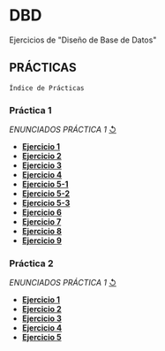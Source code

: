 # DBD
Ejercicios de "Diseño de Base de Datos"
## PRÁCTICAS 
`Índice de Prácticas`

### **Práctica 1**
  *ENUNCIADOS PRÁCTICA 1* [↺](https://github.com/agusrnfr/DBD/blob/main/PRACTICA%201/DBD%202022-%20Pr%C3%A1ctica%201.docx.pdf)
* [**Ejercicio 1**](https://github.com/agusrnfr/DBD/blob/main/PRACTICA%201/Ejercicio_1.png)
* [**Ejercicio 2**](https://github.com/agusrnfr/DBD/blob/main/PRACTICA%201/Ejercicio_2.png)
* [**Ejercicio 3**](https://github.com/agusrnfr/DBD/blob/main/PRACTICA%201/Ejercicio_3.png)
* [**Ejercicio 4**](https://github.com/agusrnfr/DBD/blob/main/PRACTICA%201/Ejercicio_4.png)
* [**Ejercicio 5-1**](https://github.com/agusrnfr/DBD/blob/main/PRACTICA%201/Ejercicio_5_1.png)
* [**Ejercicio 5-2**](https://github.com/agusrnfr/DBD/blob/main/PRACTICA%201/Ejercicio_5_2.png)
* [**Ejercicio 5-3**](https://github.com/agusrnfr/DBD/blob/main/PRACTICA%201/Ejercicio_5_3.png)
* [**Ejercicio 6**](https://github.com/agusrnfr/DBD/blob/main/PRACTICA%201/Ejercicio_6.png)
* [**Ejercicio 7**](https://github.com/agusrnfr/DBD/blob/main/PRACTICA%201/Ejercicio_7.png)
* [**Ejercicio 8**](https://github.com/agusrnfr/DBD/blob/main/PRACTICA%201/Ejercicio_8.png)
* [**Ejercicio 9**](https://github.com/agusrnfr/DBD/blob/main/PRACTICA%201/Ejercicio_9.png)

### **Práctica 2**
  *ENUNCIADOS PRÁCTICA 1* [↺](https://github.com/agusrnfr/DBD/blob/main/PRACTICA%202/DBD%202022%20-%20Pr%C3%A1ctica%202.docx.pdf)
* [**Ejercicio 1**](https://github.com/agusrnfr/DBD/tree/main/PRACTICA%202/Ejercicio1)
* [**Ejercicio 2**](https://github.com/agusrnfr/DBD/tree/main/PRACTICA%202/Ejercicio2)
* [**Ejercicio 3**](https://github.com/agusrnfr/DBD/tree/main/PRACTICA%202/Ejercicio3)
* [**Ejercicio 4**](https://github.com/agusrnfr/DBD/tree/main/PRACTICA%202/Ejercicio4)
* [**Ejercicio 5**](https://github.com/agusrnfr/DBD/tree/main/PRACTICA%202/Ejercicio5)
